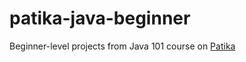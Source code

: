 # patika-java-beginner
Beginner-level projects from Java 101 course on [Patika](https://www.patika.dev)
